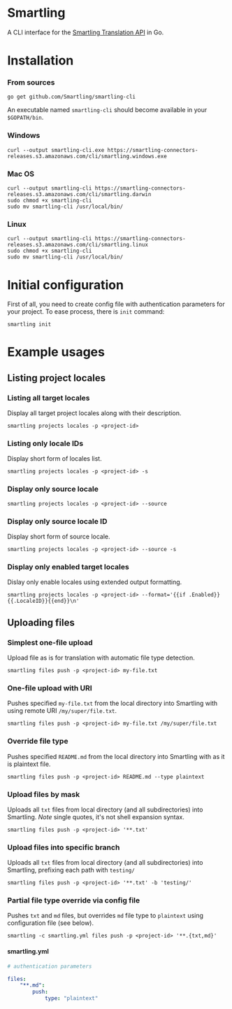 # Smartling

A CLI interface for the [Smartling Translation API](https://help.smartling.com/v1.0/reference) in Go.

# Installation

### From sources
```
go get github.com/Smartling/smartling-cli
```

An executable named `smartling-cli` should become available in your
`$GOPATH/bin`.

### Windows
```
curl --output smartling-cli.exe https://smartling-connectors-releases.s3.amazonaws.com/cli/smartling.windows.exe
```
### Mac OS
```
curl --output smartling-cli https://smartling-connectors-releases.s3.amazonaws.com/cli/smartling.darwin
sudo chmod +x smartling-cli
sudo mv smartling-cli /usr/local/bin/
```
### Linux
```
curl --output smartling-cli https://smartling-connectors-releases.s3.amazonaws.com/cli/smartling.linux
sudo chmod +x smartling-cli
sudo mv smartling-cli /usr/local/bin/
```

# Initial configuration

First of all, you need to create config file with authentication parameters
for your project. To ease process, there is `init` command:

```
smartling init
```

# Example usages

## Listing project locales

### Listing all target locales

Display all target project locales along with their description.

```
smartling projects locales -p <project-id>
```

### Listing only locale IDs

Display short form of locales list.

```
smartling projects locales -p <project-id> -s
```

### Display only source locale

```
smartling projects locales -p <project-id> --source
```

### Display only source locale ID

Display short form of source locale.

```
smartling projects locales -p <project-id> --source -s
```

### Display only enabled target locales

Dislay only enable locales using extended output formatting.

```
smartling projects locales -p <project-id> --format='{{if .Enabled}}{{.LocaleID}}{{end}}\n'
```

## Uploading files

### Simplest one-file upload

Upload file as is for translation with automatic file type detection.

```
smartling files push -p <project-id> my-file.txt
```

### One-file upload with URI

Pushes specified `my-file.txt` from the local directory into Smartling with
using remote URI `/my/super/file.txt`.

```
smartling files push -p <project-id> my-file.txt /my/super/file.txt
```

### Override file type

Pushes specified `README.md` from the local directory into Smartling with
as it is plaintext file.

```
smartling files push -p <project-id> README.md --type plaintext
```

### Upload files by mask

Uploads all `txt` files from local directory (and all subdirectories) into
Smartling. *Note* single quotes, it's not shell expansion syntax.

```
smartling files push -p <project-id> '**.txt'
```

### Upload files into specific branch

Uploads all `txt` files from local directory (and all subdirectories) into
Smartling, prefixing each path with `testing/`

```
smartling files push -p <project-id> '**.txt' -b 'testing/'
```

### Partial file type override via config file

Pushes `txt` and `md` files, but overrides `md` file type to `plaintext` using
configuration file (see below).

```
smartling -c smartling.yml files push -p <project-id> '**.{txt,md}'
```

#### smartling.yml

```yaml
# authentication parameters

files:
    "**.md":
        push:
            type: "plaintext"
```
